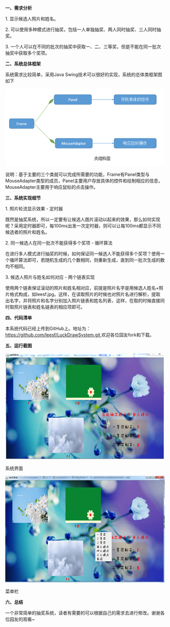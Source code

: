 **一、需求分析**

1\. 显示候选人照片和姓名。

2\. 可以使用多种模式进行抽奖，包括一人单独抽奖、两人同时抽奖、三人同时抽奖。

3\. 一个人可以在不同的批次的抽奖中获取一、二、三等奖，但是不能在同一批次抽奖中获取多个奖项。

**二、系统总体框架**

系统需求比较简单，采用Java Swing技术可以很好的实现，系统的总体类框架图如下

![](../md/img/leesf456/616953-20160227204954737-1911911757.png)

说明：基于主要的三个类就可以完成所需要的功能，Frame有Panel类型与MouseAdapter类型的成员，Panel主要用户存放具体的控件和绘制相应的信息，MouseAdapter主要用于响应鼠标的点击操作。

**三、系统实现细节**

1\. 照片轮流显示效果 - 定时器

既然是抽奖系统，所以一定要有让候选人图片滚动以起来的效果，那么如何实现呢？采用定时器即可，每100ms出发一次定时器，则可以让每100ms都显示不同候选者的照片和姓名。

2\. 同一候选人在同一批次不能获得多个奖项 - 循环算法

在进行多人模式进行抽奖的时候，如何保证同一候选人不能获得多个奖项？使用一个循环算法即可，若随机生成的几个数相同，则重新生成，直到同一批次生成的数均不相同。

3\. 候选人照片与姓名如何对应 - 两个链表实现

使用两个链表保证滚动的照片和姓名相对应，前提是照片名字是用候选人姓名+照片格式构成，如leesf.jpg。这样，在读取照片的时候也对照片名进行解析，提取出名字，并将照片和名字分别加入照片链表和姓名列表，这样，在取的时候直接同时取照片链表和姓名链表的相应项即可。

**四、代码清单**

本系统代码已经上传到GitHub上。地址为：[https://github.com/leesf/LuckDrawSystem.git
](https://github.com/leesf/LuckDrawSystem.git)欢迎各位园友fork和下载。

**五、运行截图**

![](../md/img/leesf456/616953-20160227212211393-2032842040.png)

系统界面

![](../md/img/leesf456/616953-20160227212809784-152416773.png)

菜单栏

**六、总结**

一个非常简单的抽奖系统，读者有需要的可以根据自己的需求去进行修改。谢谢各位园友的观看~

